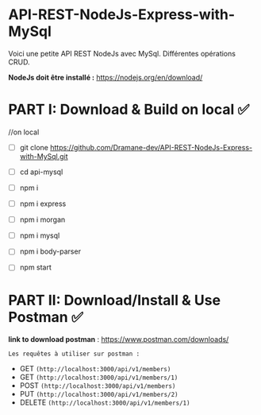 # API-REST-NodeJs-Express-with-MySql

Voici une petite API REST NodeJs avec MySql. 
Différentes opérations CRUD.


**NodeJs doit être installé :** https://nodejs.org/en/download/


# PART I: Download & Build on local ✅

//on local
- [ ] git clone https://github.com/Dramane-dev/API-REST-NodeJs-Express-with-MySql.git
- [ ] cd api-mysql
- [ ] npm i
- [ ] npm i express
- [ ] npm i morgan
- [ ] npm i mysql
- [ ] npm i body-parser
- [ ] npm start



# PART II: Download/Install & Use Postman ✅


**link to download postman** : https://www.postman.com/downloads/

`Les requêtes à utiliser sur postman :`
- GET `(http://localhost:3000/api/v1/members)`
- GET `(http://localhost:3000/api/v1/members/1)`
- POST `(http://localhost:3000/api/v1/members)`
- PUT `(http://localhost:3000/api/v1/members/2)`
- DELETE `(http://localhost:3000/api/v1/members/1)`

